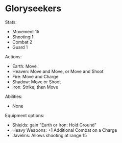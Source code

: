 # Gloryseekers

Stats:
- Movement 15
- Shooting 1
- Combat 2
- Guard 1

Actions:
- Earth: Move
- Heaven: Move and Move, or Move and Shoot
- Fire: Move and Charge
- Shadow: Move or Shoot
- Iron: Strike, then Move

Abilities:
- None

Equipment options:
- Shields: gain "Earth or Iron: Hold Ground"
- Heavy Weapons: +1 Additional Combat on a Charge
- Javelins: Allows shooting at range 15
